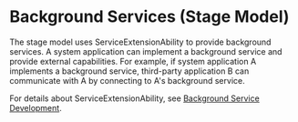# Background Services (Stage Model)


The stage model uses ServiceExtensionAbility to provide background services. A system application can implement a background service and provide external capabilities. For example, if system application A implements a background service, third-party application B can communicate with A by connecting to A's background service.


For details about ServiceExtensionAbility, see [Background Service Development](serviceextensionability.md).
